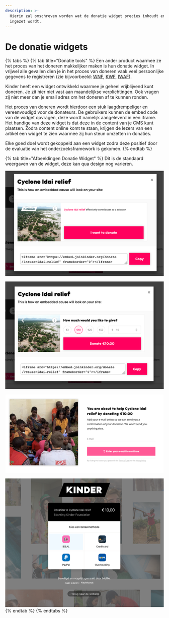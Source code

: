 ```yaml
---
description: >-
  Hierin zal omschreven worden wat de donatie widget precies inhoudt en hoe deze
  ingezet wordt.
---
```


# De donatie widgets

{% tabs %}
{% tab title="Donatie tools" %}
Een ander product waarmee ze het proces van het doneren makkelijker maken is hun donatie widget. In vrijwel alle gevallen dien je in het proces van doneren vaak veel persoonlijke gegevens te registreren \(zie bijvoorbeeld: [WNF](https://www.wnf.nl/doe-mee/geef-een-gift/eenmalige-gift.htm), [KWF](https://secure.kwf.nl/doneren), [IWAF](https://secure.ifaw.org/nederland/secure/word-voorvechter-voor-dieren)\). 

Kinder heeft een widget ontwikkeld waarmee je geheel vrijblijvend kunt doneren. Je zit hier niet vast aan maandelijkse verplichtingen. Ook vragen zij niet meer dan je email adres om het doneren af te kunnen ronden. 

Het proces van doneren wordt hierdoor een stuk laagdrempeliger en vereenvoudigd voor de donateurs. De gebruikers kunnen de embed code van de widget opvragen, deze wordt namelijk aangeleverd in een iframe. Het handige van deze widget is dat deze in de content van je CMS kunt plaatsen. Zodra content online komt te staan, krijgen de lezers van een  artikel een widget te zien waarmee zij hun steun omzetten in donaties.   
  
Elke goed doel wordt gekoppeld aan een widget zodra deze positief door de evaluatie van het onderzoeksframework is gekomen.
{% endtab %}

{% tab title="Afbeeldingen Donatie Widget" %}
Dit is de standaard weergaven van de widget, deze kan qua design nog varieren.

![Stap 1: Startscherm widget + Embed code \(editor mode\)](../../.gitbook/assets/screenshot-2019-06-03-at-22.49.10.png)

![Stap 2: invoeren donatie bedrag](../../.gitbook/assets/screenshot-2019-06-03-at-22.49.16.png)

![Stap 3: Opgeven email adres voor ontvangen van de betaallink](../../.gitbook/assets/screenshot-2019-06-03-at-22.49.33.png)

![Stap 4: Uitvoeren van de betaling via Mollie](../../.gitbook/assets/screenshot-2019-06-03-at-22.49.49.png)
{% endtab %}
{% endtabs %}

